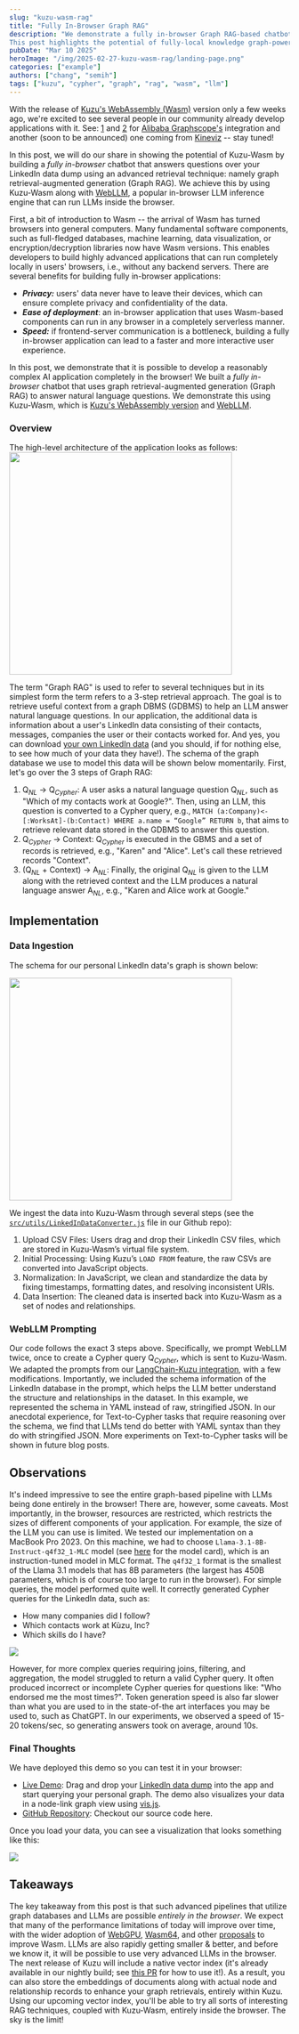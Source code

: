 ```yaml
---
slug: "kuzu-wasm-rag"
title: "Fully In-Browser Graph RAG"
description: "We demonstrate a fully in-browser Graph RAG-based chatbot that uses Kuzu-Wasm and WebLLM. The chatbot answers natural language questions over your LinkedIn data. 
This post highlights the potential of fully-local knowledge graph-powered AI applications."
pubDate: "Mar 10 2025"
heroImage: "/img/2025-02-27-kuzu-wasm-rag/landing-page.png"
categories: ["example"]
authors: ["chang", "semih"]
tags: ["kuzu", "cypher", "graph", "rag", "wasm", "llm"]
---
```


With the release of [Kuzu's WebAssembly (Wasm)](https://docs.kuzudb.com/client-apis/wasm/) version only a few weeks ago, we're excited to see several people in our community 
already develop applications with it. See: [1](https://github.com/kuzudb/kuzu/discussions/4946) and [2](https://gsp.vercel.app/#/explore?graph_id=) for 
[Alibaba Graphscope's](https://github.com/alibaba/GraphScope) integration and another (soon to be announced) one coming from [Kineviz](https://www.kineviz.com/) -- stay tuned!

In this post, we will do our share in showing the potential of Kuzu-Wasm by building a *fully in-browser* chatbot that answers
questions over your LinkedIn data dump using an advanced retrieval technique: namely graph retrieval-augmented generation (Graph RAG). We
achieve this by using Kuzu-Wasm along with [WebLLM](https://github.com/mlc-ai/web-llm), a popular in-browser LLM inference engine that can
run LLMs inside the browser.

First, a bit of introduction to Wasm -- the arrival of Wasm has turned browsers into general computers. 
Many fundamental software components, such as full-fledged databases, machine learning, data visualization, or encryption/decryption libraries
now have Wasm versions. This enables developers to build highly advanced applications
that can run completely locally in users' browsers, i.e., without any backend servers.
There are several        benefits for building fully in-browser applications:
  - ***Privacy:*** users' data never have to leave their devices, which can ensure complete privacy and confidentiality of the data.
  - ***Ease of deployment***: an in-browser application that uses Wasm-based components can run in any browser in a completely serverless manner.
  - ***Speed:*** if frontend-server communication is a bottleneck, building a fully in-browser application can lead 
     to a faster and more interactive user experience.

In this post, we demonstrate that it is possible to develop a reasonably complex AI application completely in the browser!
We built a *fully in-browser* chatbot that
uses graph retrieval-augmented generation (Graph RAG) to answer natural language questions. We demonstrate this using Kuzu-Wasm, which is
[Kuzu's WebAssembly version](https://docs.kuzudb.com/client-apis/wasm/) and [WebLLM](https://github.com/mlc-ai/web-llm).

### Overview

The high-level architecture of the application looks as follows: 
<Image src="/img/2025-02-27-kuzu-wasm-rag/graph-rag.png" width="400" />

The term "Graph RAG" is used to refer to several techniques but in its simplest form the term
refers to a 3-step retrieval approach. The goal is to retrieve useful context from a graph DBMS (GDBMS)
to help an LLM answer natural language questions. 
In our application, the additional data is information about 
a user's LinkedIn data consisting of their contacts, messages, companies the user or their contacts worked for. And yes, you can download
[your own LinkedIn data](https://www.linkedin.com/help/linkedin/answer/a1339364/downloading-your-account-data) (and you should, if
for nothing else, to see how much of your data they have!).
The schema of the graph database we use to model this data will be shown below momentarily. First, let's go over the 3 steps of
Graph RAG:
1. Q$_{NL}$ $\rightarrow$ Q$_{Cypher}$: A user asks a natural language question Q$_{NL}$, such as "Which of my contacts work at Google?".
Then, using an LLM, this question is converted to a Cypher query, e.g., `MATCH (a:Company)<-[:WorksAt]-(b:Contact) WHERE a.name = “Google” RETURN b`,
that aims to retrieve relevant data stored in the GDBMS to answer this question.
2. Q$_{Cypher}$ $\rightarrow$ Context: Q$_{Cypher}$ is executed in the GBMS and a set of records is retrieved, e.g., "Karen" and "Alice". Let's call these retrieved records "Context".
3. (Q$_{NL}$ + Context) $\rightarrow$ A$_{NL}$: Finally, the original Q$_{NL}$ is given to the LLM along with the retrieved context and the LLM produces a natural language answer A$_{NL}$,
e.g., "Karen and Alice work at Google."

## Implementation

### Data Ingestion  

The schema for our personal LinkedIn data's graph is shown below:  

<Image src="/img/2025-02-27-kuzu-wasm-rag/schema.png" width="400" />

We ingest the data into Kuzu-Wasm through several steps (see the [`src/utils/LinkedInDataConverter.js`](https://github.com/kuzudb/wasm-linkedin-example/blob/main/src/utils/LinkedInDataConverter.js) file in our Github repo):

1. Upload CSV Files: Users drag and drop their LinkedIn CSV files, which are stored in Kuzu-Wasm’s virtual file system.  
2. Initial Processing: Using Kuzu’s `LOAD FROM` feature, the raw CSVs are converted into JavaScript objects.  
3. Normalization: In JavaScript, we clean and standardize the data by fixing timestamps, formatting dates, and resolving inconsistent URIs.  
4. Data Insertion: The cleaned data is inserted back into Kuzu-Wasm as a set of nodes and relationships.

### WebLLM Prompting
Our code follows the exact 3 steps above. Specifically, we prompt WebLLM twice, once to create a Cypher query Q$_{Cypher}$,
which is sent to Kuzu-Wasm.
We adapted the prompts from our [LangChain-Kuzu integration](https://github.com/kuzudb/langchain-kuzu/), 
with a few modifications. Importantly, we included the schema information of the LinkedIn database in the prompt, which helps the LLM better understand 
the structure and relationships in the dataset. In this example, we represented the schema in YAML instead of raw, stringified JSON.
In our anecdotal experience, for Text-to-Cypher tasks that require reasoning over the schema, we find that LLMs tend do better
with YAML syntax than they do with stringified JSON. More experiments on Text-to-Cypher tasks will be shown in future blog posts.


## Observations

It's indeed impressive to see the entire graph-based pipeline with LLMs being done entirely in the browser! There are, however, some caveats.
Most importantly, in the browser, resources are restricted, which restricts the sizes of different components of your application. 
For example, the size of the LLM you can use is limited. We tested our implementation on a MacBook Pro 2023. 
On this machine, we had to choose `Llama-3.1-8B-Instruct-q4f32_1-MLC` model (see [here](https://huggingface.co/mlc-ai/Llama-3.1-8B-Instruct-q4f32_1-MLC) for the model card),
which is an instruction-tuned model in MLC format. The `q4f32_1` format is the smallest of the Llama 3.1 models that has 8B parameters
(the largest has 450B parameters, which is of course too large to run in the browser).
For simple queries, the model performed quite well. It correctly generated Cypher queries for the LinkedIn data, such as:
- How many companies did I follow?
- Which contacts work at Kùzu, Inc?
- Which skills do I have?

<Image src="/img/2025-02-27-kuzu-wasm-rag/successful-generations.png">


However, for more complex queries requiring joins, filtering, and aggregation, the model struggled to return a valid Cypher query.
It often produced incorrect or incomplete Cypher queries for questions like: "Who endorsed me the most times?".
Token generation speed is also far slower than what you are used to in the state-of-the art interfaces you
may be used to, such as ChatGPT. In our experiments, we observed a speed of 15-20 tokens/sec, so generating answers took on average, around 10s.

### Final Thoughts

We have deployed this demo so you can test it in your browser:
- [Live Demo](https://wasm-linkedin-example.kuzudb.com): Drag and drop your [LinkedIn data dump](https://www.linkedin.com/help/linkedin/answer/a1339364/downloading-your-account-data) into 
the app and start querying your personal graph. The demo also visualizes your data in a node-link graph view using [vis.js](https://visjs.org/).
- [GitHub Repository](https://github.com/kuzudb/wasm-linkedin-example): Checkout our source code here.

Once you load your data, you can see a visualization that looks something like this:

<Image src="/img/2025-02-27-kuzu-wasm-rag/landing-page.png">

## Takeaways

The key takeaway from this post is that such advanced pipelines that utilize graph databases and LLMs are possible _entirely in the browser_.
We expect that many of the performance limitations of today will improve over time, with the wider adoption of [WebGPU](https://www.w3.org/TR/webgpu/),
[Wasm64](https://github.com/WebAssembly/memory64), and other [proposals](https://github.com/WebAssembly/proposals?tab=readme-ov-file)
to improve Wasm. LLMs are also rapidly getting smaller & better, and before we know it, it will be possible to use very advanced LLMs
in the browser. The next release of Kuzu will include a native vector index (it's already available
in our nightly build; see [this PR](https://github.com/kuzudb/kuzu/pull/4578) for how to use it!).
As a result, you can also store the embeddings of documents
along with actual node and relationship records to enhance your graph retrievals, entirely within Kuzu.
Using our upcoming vector index,
you'll be able to try all sorts of interesting RAG techniques, coupled with Kuzu-Wasm, entirely inside the browser.
The sky is the limit!
